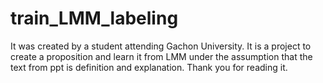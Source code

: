 # train_LMM_labeling
It was created by a student attending Gachon University. It is a project to create a proposition and learn it from LMM under the assumption that the text from ppt is definition and explanation. Thank you for reading it.
